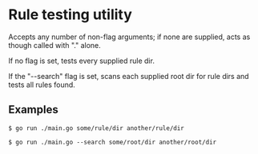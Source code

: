 Rule testing utility
====================

Accepts any number of non-flag arguments; if none are supplied, acts as though
called with "." alone.

If no flag is set, tests every supplied rule dir.

If the "--search" flag is set, scans each supplied root dir for rule dirs and
tests all rules found.

Examples
--------

    $ go run ./main.go some/rule/dir another/rule/dir

    $ go run ./main.go --search some/root/dir another/root/dir
